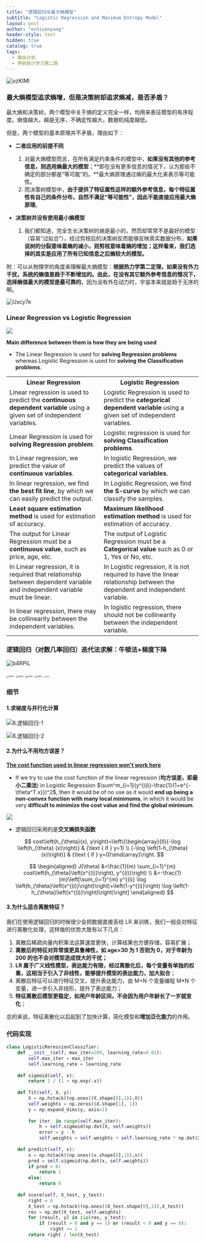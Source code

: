 ```yaml
---
title: "逻辑回归与最大熵模型"
subtitle: "Logistic Regression and Maximum Entropy Model"
layout: post
author: "echisenyang"
header-style: text
hidden: true
catalog: true
tags:
  - 输出计划
  - 李航统计学习第二版
---
```




![ozKlMl](https://gitee.com/echisenyang/GiteeForUpicUse/raw/master/uPic/ozKlMl.jpg)



### 最大熵模型追求熵增，但是决策树却追求熵减，是否矛盾？

最大熵和决策树，两个模型中关于熵的定义完全一样，均用来表征模型的有序程度。熵值越大，越是无序，不确定性越大，数据机纯度越低。

但是，两个模型的基本原理并不矛盾，理由如下：

- **二者应用的前提不同**
  1. 对最大熵模型而言，在所有满足约束条件的模型中，**如果没有其他的参考信息，则选用熵最大的模型**；**即在没有更多信息的情况下，认为那些不确定的部分都是“等可能”的。**最大熵原理通过熵的最大化来表示等可能性。
  2. 而决策树模型中，**由于提供了特征属性这样的额外参考信息，每个特征属性有自己的条件分布，自然不满足“等可能性”，因此不能直接应用最大熵原理**。

- **决策树并没有使用最小熵模型**
  1. 我们都知道，完全生长决策树的熵是最小的，然而却常常不是最好的模型（容易“过拟合”），经过剪枝后的决策树反而能够反映真实数据分布。**如果说树的分裂意味着熵的减小，则剪枝意味着熵的增加；这样看来，我们选择的其实是应用了所有已知信息之后熵较大的模型。**

附：可以从物理学的角度来理解最大熵模型：**根据热力学第二定理，如果没有外力干扰，系统的熵值是趋于不断增加的。由此，在没有其它额外参考信息的情况下，选择熵值最大的模型是最可靠的**，因为没有外在动力时，宇宙本来就是趋于无序的啊。

![Uxcy7e](https://gitee.com/echisenyang/GiteeForUpicUse/raw/master/uPic/Uxcy7e.jpg)







### Linear Regression vs Logistic Regression

![](https://gitee.com/echisenyang/GiteeForUpicUse/raw/master/uPic/pKFgxq.jpg)

**Main difference between them is how they are being used**

- The Linear Regression is used for **solving Regression problems** whereas Logistic Regression is used for **solving the Classification problems**. 

<table class="alt">
<tbody><tr>
	<th>Linear Regression</th>
	<th>Logistic Regression</th>
</tr>
<tr>
  <td>Linear regression is used to predict the <b>continuous dependent variable</b> using a given set of independent variables.</td>
  <td>Logistic Regression is used to predict the <b>categorical dependent variable </b> using a given set of independent variables.</td>
</tr>
<tr>
  <td>Linear Regression is used for <b>solving Regression problem</b>.</td>
  <td>Logistic regression is used for <b>solving Classification problems</b>.</td>
</tr>
<tr>
  <td>In Linear regression, we predict the value of <b>continuous variables</b>.</td>
  <td>In logistic Regression, we predict the values of <b>categorical variables</b>.</td>
</tr>
<tr>
  <td>In linear regression, we find <b>the best fit line</b>, by which we can easily predict the output.</td>
  <td>In Logistic Regression, we find <b>the S-curve</b> by which we can classify the samples.</td>
</tr>
<tr>
  <td><b>Least square estimation method</b> is used for estimation of accuracy.</td>
  <td><b>Maximum likelihood estimation method</b> is used for estimation of accuracy.</td>
</tr>
<tr>
  <td>The output for Linear Regression must be a <b>continuous value</b>, such as price, age, etc.</td>
	<td>The output of Logistic Regression must be a <b>Categorical value</b> such as 0 or 1, Yes or No, etc.</td>
</tr>
<tr>
	<td>In Linear regression, it is required that relationship between dependent variable and independent variable must be linear.</td>
	<td>In Logistic regression, it is not required to have the linear relationship between the dependent and independent variable.</td>
</tr>
<tr>
	<td>In linear regression, there may be collinearity between the independent variables.</td>
	<td>In logistic regression, there should not be collinearity between the independent variable.</td>
</tr>
</tbody></table>


### 逻辑回归（对数几率回归）迭代法求解：牛顿法+梯度下降

![b4RPiL](https://gitee.com/echisenyang/GiteeForUpicUse/raw/master/uPic/b4RPiL.png)

<img src="https://gitee.com/echisenyang/GiteeForUpicUse/raw/master/uPic/wYMvHe.jpg" alt="b4RPiL" style="zoom: 33%;" />

<img src="https://gitee.com/echisenyang/GiteeForUpicUse/raw/master/uPic/Ef30sB.jpg" alt="b4RPiL" style="zoom:33%;" />

<img src="https://gitee.com/echisenyang/GiteeForUpicUse/raw/master/uPic/Kckl7a.jpg" alt="b4RPiL" style="zoom:33%;" />

<img src="https://gitee.com/echisenyang/GiteeForUpicUse/raw/master/uPic/N9t7yl.jpg" alt="b4RPiL" style="zoom:33%;" />

<img src="https://gitee.com/echisenyang/GiteeForUpicUse/raw/master/uPic/QotN3P.jpg" alt="b4RPiL" style="zoom: 25%;" />

### 细节

#### 1.求梯度与并行化计算

![6.逻辑回归-1](https://gitee.com/echisenyang/GiteeForUpicUse/raw/master/uPic/6.逻辑回归-1.jpg)

![6.逻辑回归-2](https://gitee.com/echisenyang/GiteeForUpicUse/raw/master/uPic/6.逻辑回归-2.jpg)

#### 2.为什么不用均方误差？

**[The cost function used in linear regression won't work here](https://www.internalpointers.com/post/cost-function-logistic-regression)**

- If we try to use the cost function of the linear regression (**均方误差，即最小二乘法**) in Logistic Regression $\sum^m_{i=1}(y^{(i)}-\frac{1}{1+e^{-\theta^T x}})^2$, then it would be of no use as it would **end up being a non-convex function with many local minimums**, in which it would be very **difficult to minimize the cost value and find the global minimum**.

![](https://gitee.com/echisenyang/GiteeForUpicUse/raw/master/uPic/LQSAIt.jpg)

- 逻辑回归采用的是**交叉熵损失函数**

$$
cost\left(h_{\theta}(x), y\right)=\left\{\begin{array}{ll}{-\log \left(h_{\theta}  
(x)\right)} & {\text { if } y=1} \\ {-\log \left(1-h_{\theta}(x)\right)} & {\text { if } y=0}\end{array}\right.
$$

$$
\begin{aligned} J(\theta) &=\frac{1}{m} \sum_{i=1}^{m} 
cost\left(h_{\theta}\left(x^{(i)}\right), y^{(i)}\right) \\ &=-\frac{1}{m}\left[\sum_{i=1}^{m} y^{(i)} \log    
\left(h_{\theta}\left(x^{(i)}\right)\right)+\left(1-y^{(i)}\right) \log \left(1-h_{\theta}\left(x^{(i)}\right)\right)\right]   \end{aligned}
$$

#### 3.为什么适合离散特征？

我们在使用逻辑回归的时候很少会把数据直接丢给 LR 来训练，我们一般会对特征进行离散化处理，这样做的优势大致有以下几点：

1. 离散后稀疏向量内积乘法运算速度更快，计算结果也方便存储，容易扩展；
2. **离散后的特征对异常值更具鲁棒性，如 age>30 为 1 否则为 0，对于年龄为 200 的也不会对模型造成很大的干扰；**
3. **LR 属于广义线性模型，表达能力有限，经过离散化后，每个变量有单独的权重，这相当于引入了非线性，能够提升模型的表达能力，加大拟合**；
4. 离散后特征可以进行特征交叉，提升表达能力，由 M+N 个变量编程 M*N 个变量，进一步引入非线形，提升了表达能力；
5. **特征离散后模型更稳定，如用户年龄区间，不会因为用户年龄长了一岁就变化**；

总的来说，特征离散化以后起到了加快计算，简化模型和**增加泛化能力**的作用。

### 代码实现

```python
class LogisticReressionClassifier:
    def __init__(self, max_iter=200, learning_rate=0.01):
        self.max_iter = max_iter
        self.learning_rate = learning_rate
        
    def sigmoid(self, x):
        return 1 / (1 + np.exp(-x))
    
    def fit(self, X, y):
        X = np.hstack((np.ones((X.shape[0],1)),X))
        self.weights = np.zeros((X.shape[1], 1))
        y = np.expand_dims(y, axis=1)
        
        for iter_ in range(self.max_iter):
            h = self.sigmoid(np.dot(X, self.weights))
            error = y - h
            self.weights = self.weights + self.learning_rate * np.dot(X.T, error)
            
    def predict(self, x):
        x = np.hstack((np.ones((x.shape[0],1)),x))
        pred = self.sigmoid(np.dot(x, self.weights))
        if pred > 0:
            return 1
        else:
            return 0
    
    def score(self, X_test, y_test):
        right = 0
        X_test = np.hstack((np.ones((X_test.shape[0],1)),X_test))
        res = np.dot(X_test, self.weights)
        for (result, y) in zip(res, y_test):
            if (result > 0 and y == 1) or (result < 0 and y == 0):
                right += 1
        return right / len(X_test)
```

